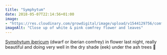 ```yaml
---
title: "Symphytum"
date: 2018-05-07T22:14:56+01:00
image: 
- "https://res.cloudinary.com/growdigital/image/upload/v1544129756/comfrey-41912940381.jpg"
imageAlt: "Close up of white & pink comfrey flower and leaves"
---
```


[Symphytum ibericum](https://www.rhs.org.uk/Plants/75444/i-Symphytum-ibericum-i/Details) (dwarf or iberian comfrey) in flower last night, really beautiful and doing very well in the dry shade (eek) under the ash trees 🙂 

